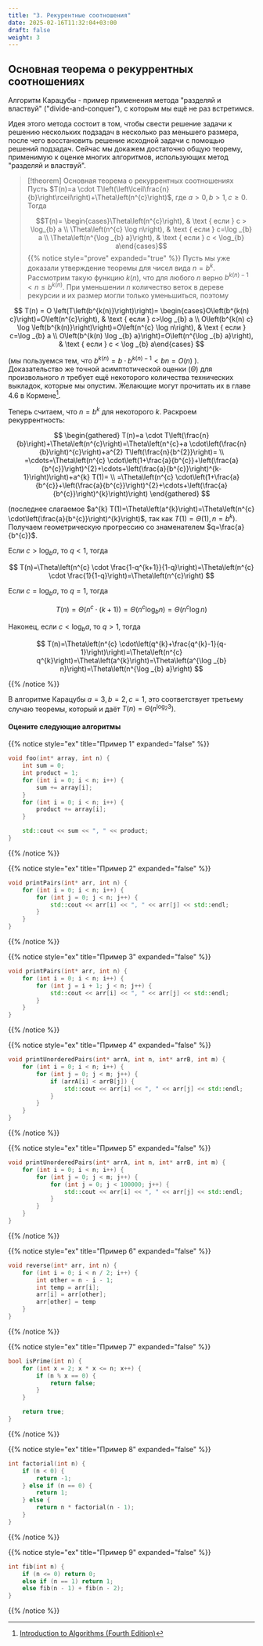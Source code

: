 ```yaml
---
title: "3. Рекурентные соотношения"
date: 2025-02-16T11:32:04+03:00
draft: false
weight: 3
---
```



## Основная теорема о рекуррентных соотношениях

Алгоритм Карацубы - пример применения метода "разделяй и властвуй" ("divide-and-conquer"), с которым мы ещё не раз встретимся.

Идея этого метода состоит в том, чтобы свести решение задачи к решению нескольких подзадач в несколько раз меньшего размера, после чего восстановить решение исходной задачи с помощью решений подзадач. Сейчас мы докажем достаточно общую теорему, применимую к оценке многих алгоритмов, использующих метод "разделяй и властвуй".

>[!theorem] Основная теорема о рекуррентных соотношениях
>Пусть $T(n)=a \cdot T\left(\left\lceil\frac{n}{b}\right\rceil\right)+\Theta\left(n^{c}\right)$, где $a>0, b>1, c \geqslant 0$. Тогда
>
>$$T(n)= \begin{cases}\Theta\left(n^{c}\right), & \text { если } c > \log_{b} a \\ \Theta\left(n^{c} \log n\right), & \text { если } c=\log _{b} a \\ \Theta\left(n^{\log _{b} a}\right), & \text { если } c < \log_{b} a\end{cases}$$
>{{% notice style="prove" expanded="true" %}}
Пусть мы уже доказали утверждение теоремы для чисел вида $n=b^{k}$. Рассмотрим такую функцию $k(n)$, что для любого $n$ верно $b^{k(n)-1} < n \leqslant b^{k(n)}$. При уменьшении $n$ количество веток в дереве рекурсии и их размер могли только уменьшиться, поэтому

$$
T(n) = O \left(T\left(b^{k(n)}\right)\right)= \begin{cases}O\left(b^{k(n) c}\right)=O\left(n^{c}\right), & \text { если } c>\log _{b} a \\ O\left(b^{k(n) c} \log \left(b^{k(n)}\right)\right)=O\left(n^{c} \log n\right), & \text { если } c=\log _{b} a \\ O\left(b^{k(n) \log _{b} a}\right)=O\left(n^{\log _{b} a}\right), & \text { если } c < \log _{b} a\end{cases}
$$

(мы пользуемся тем, что $b^{k(n)} = b \cdot b^{k(n)-1} < b n = O(n)$ ).
Доказательство же точной асимптотической оценки $(\Theta)$ для произвольного $n$ требует ещё некоторого количества технических выкладок, которые мы опустим. Желающие могут прочитать их в главе 4.6 в Кормене[^1].

[^1]: [Introduction to Algorithms (Fourth Edition)](https://dl.ebooksworld.ir/books/Introduction.to.Algorithms.4th.Leiserson.Stein.Rivest.Cormen.MIT.Press.9780262046305.EBooksWorld.ir.pdf)

Теперь считаем, что $n=b^{k}$ для некоторого $k$.
Раскроем рекуррентность:

$$
\begin{gathered}
T(n)=a \cdot T\left(\frac{n}{b}\right)+\Theta\left(n^{c}\right)=\Theta\left(n^{c}+a \cdot\left(\frac{n}{b}\right)^{c}\right)+a^{2} T\left(\frac{n}{b^{2}}\right)= \\
=\cdots=\Theta\left(n^{c} \cdot\left(1+\frac{a}{b^{c}}+\left(\frac{a}{b^{c}}\right)^{2}+\cdots+\left(\frac{a}{b^{c}}\right)^{k-1}\right)\right)+a^{k} T(1)= \\
=\Theta\left(n^{c} \cdot\left(1+\frac{a}{b^{c}}+\left(\frac{a}{b^{c}}\right)^{2}+\cdots+\left(\frac{a}{b^{c}}\right)^{k}\right)\right)
\end{gathered}
$$

(последнее слагаемое $a^{k} T(1)=\Theta\left(a^{k}\right)=\Theta\left(n^{c} \cdot\left(\frac{a}{b^{c}}\right)^{k}\right)$, так как $\left.T(1)=\Theta(1), n=b^{k}\right)$.
Получаем геометрическую прогрессию со знаменателем $q=\frac{a}{b^{c}}$.

Если $c>\log _{b} a$, то $q < 1$, тогда

$$
T(n)=\Theta\left(n^{c} \cdot \frac{1-q^{k+1}}{1-q}\right)=\Theta\left(n^{c} \cdot \frac{1}{1-q}\right)=\Theta\left(n^{c}\right)
$$

Если $c=\log _{b} a$, то $q=1$, тогда

$$
T(n)=\Theta\left(n^{c} \cdot(k+1)\right)=\Theta\left(n^{c} \log _{b} n\right)=\Theta\left(n^{c} \log n\right)
$$

Наконец, если $c < \log _{b} a$, то $q>1$, тогда

$$
T(n)=\Theta\left(n^{c} \cdot\left(q^{k}+\frac{q^{k}-1}{q-1}\right)\right)=\Theta\left(n^{c} q^{k}\right)=\Theta\left(a^{k}\right)=\Theta\left(a^{\log _{b} n}\right)=\Theta\left(n^{\log _{b} a}\right)
$$


{{% /notice %}}


В алгоритме Карацубы $a=3, b=2, c=1$, это соответствует третьему случаю теоремы, который и даёт $T(n)=\Theta\left(n^{\log _{2} 3}\right)$.

#### Оцените следующие алгоритмы

{{% notice style="ex" title="Пример 1" expanded="false" %}}
```cpp
void foo(int* array, int n) {
    int sum = 0;
    int product = 1;
    for (int i = 0; i < n; i++) {
        sum += array[i];
    }
    for (int i = 0; i < n; i++) {
        product += array[i];
    }

    std::cout << sum << ", " << product;
}
```
{{% /notice %}}

{{% notice style="ex" title="Пример 2" expanded="false" %}}
```cpp
void printPairs(int* arr, int n) {
    for (int i = 0; i < n; i++) {
        for (int j = 0; j < n; j++) {
            std::cout << arr[i] << ", " << arr[j] << std::endl;
        }
    }
}
```
{{% /notice %}}

{{% notice style="ex" title="Пример 3" expanded="false" %}}

```cpp
void printPairs(int* arr, int n) {
    for (int i = 0; i < n; i++) {
        for (int j = i + 1; j < n; j++) {
            std::cout << arr[i] << ", " << arr[j] << std::endl;
        }
    }
}
```
{{% /notice %}}

{{% notice style="ex" title="Пример 4" expanded="false" %}}

```cpp
void printUnorderedPairs(int* arrA, int n, int* arrB, int m) {
    for (int i = 0; i < n; i++) {
        for (int j = 0; j < m; j++) {
            if (arrA[i] < arrB[j]) {
                std::cout << arr[i] << ", " << arr[j] << std::endl;
            }
        }
    }
}
```
{{% /notice %}}

{{% notice style="ex" title="Пример 5" expanded="false" %}}
```cpp
void printUnorderedPairs(int* arrA, int n, int* arrB, int m) {
    for (int i = 0; i < n; i++) {
        for (int j = 0; j < m; j++) {
            for (int j = 0; j < 100000; j++) {
                std::cout << arr[i] << ", " << arr[j] << std::endl;
            }
        }
    }
}
```
{{% /notice %}}

{{% notice style="ex" title="Пример 6" expanded="false" %}}
```cpp
void reverse(int* arr, int n) {
    for (int i = 0; i < n / 2; i++) {
        int other = n - i - 1;
        int temp = arr[i];
        arr[i] = arr[other];
        arr[other] = temp
    }
}
```
{{% /notice %}}

{{% notice style="ex" title="Пример 7" expanded="false" %}}
```cpp
bool isPrime(int n) {
    for (int x = 2; x * x <= n; x++) {
        if (n % x == 0) {
            return false;
        }
    }

    return true;
}
```
{{% /notice %}}

{{% notice style="ex" title="Пример 8" expanded="false" %}}
```cpp
int factorial(int n) {
    if (n < 0) {
        return -1;
    } else if (n == 0) {
        return 1;
    } else {
        return n * factorial(n - 1);
    }
}
```
{{% /notice %}}

{{% notice style="ex" title="Пример 9" expanded="false" %}}
```cpp
int fib(int n) {
    if (n <= 0) return 0;
    else if (n == 1) return 1;
    else fib(n - 1) + fib(n - 2);
}
```
{{% /notice %}}
